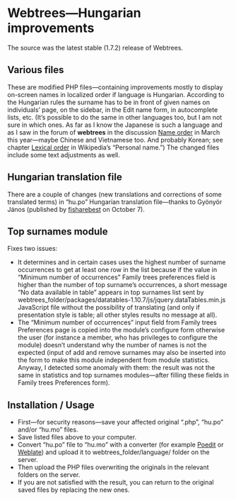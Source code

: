 # Webtrees—Hungarian improvements
The source was the latest stable (1.7.2) release of Webtrees.
<h2>Various files</h2>
These are modified PHP files—containing improvements mostly to display on-screen names in localized order if language is Hungarian. According to the Hungarian rules the surname has to be in front of given names on individuals’ page, on the sidebar, in the Edit name form, in autocomplete lists, etc. (It’s possible to do the same in other languages too, but I am not sure in which ones. As far as I know the Japanese is such a language and as I saw in the forum of <b>webtrees</b> in the discussion <a href="https://www.webtrees.net/index.php/en/forum/help-for-ver-1-6-2/30143-name-order" target="_blank" title="Opens in new tab.">Name order</a> in March this year—maybe Chinese and Vietnamese too. And probably Korean; see chapter <a href="https://en.wikipedia.org/wiki/Personal_name#Lexical_order" target="_blank" title="Opens in new tab.">Lexical order</a> in Wikipedia’s “Personal name.”) The changed files include some text adjustments as well.
<h2>Hungarian translation file</h2>
There are a couple of changes (new translations and corrections of some translated terms) in “hu.po” Hungarian translation file—thanks to Gyönyör János (published by <a href="https://github.com/fisharebest/webtrees/commit/e1c58e6fe3d32e19454598497bbc67d6b749d957" target="_blank" title="Opens in new tab.">fisharebest</a> on October 7).
<h2>Top surnames module</h2>
Fixes two issues:
<ul>
  <li>It determines and in certain cases uses the highest number of surname occurrences to get at least one row in the list because if the value in “Minimum number of occurrences” Family trees preferences field is higher than the number of top surname’s occurrences, a short message “No data available in table” appears in top surnames list sent by webtrees_folder/packages/datatables-1.10.7/js/jquery.dataTables.min.js JavaScript file without the possibility of translating (and only if presentation style is table; all other styles results no message at all).</li>
  <li>The “Minimum number of occurrences” input field from Family trees Preferences page is copied into the module’s configure form otherwise the user (for instance a member, who has privileges to configure the module) doesn’t understand why the number of names is not the expected (input of add and remove surnames may also be inserted into the form to make this module independent from module statistics. Anyway, I detected some anomaly with them: the result was not the same in statistics and top surnames modules—after filling these fields in Family trees Preferences form).</li>
</ul>
<h2>Installation / Usage</h2>
<ul>
  <li>First—for security reasons—save your affected original “.php”, “hu.po” and/or “hu.mo” files.</li>
  <li>Save listed files above to your computer.</li>
  <li>Convert “hu.po” file to “hu.mo” with a converter (for example <a href="http://poedit.net/" target="_blank" title="Opens in new tab.">Poedit</a> or <a href="https://weblate.org/en/" target="_blank" title="Opens in new tab.">Weblate</a>) and upload it to webtrees_folder/language/ folder on the server.</li>
  <li>Then upload the PHP files overwriting the originals in the relevant folders on the server.</li>
  <li>If you are not satisfied with the result, you can return to the original saved files by replacing the new ones.</li>
</ul>
